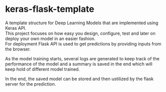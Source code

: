 # keras-flask-template
A template structure for Deep Learning Models that are implemented using Keras API.  
This project focuses on how easy you design, configure, test and later on deploy your own model in an easier fashion.  
For deployment Flask API is used to get predictions by providing inputs from the browser.  
  
As the model training starts, several logs are generated to keep track of the performance of the model and a summary is saved in the end which will keep hold of different model trained.  

In the end, the saved model can be stored and then ustilized by the flask server for the prediction.  
